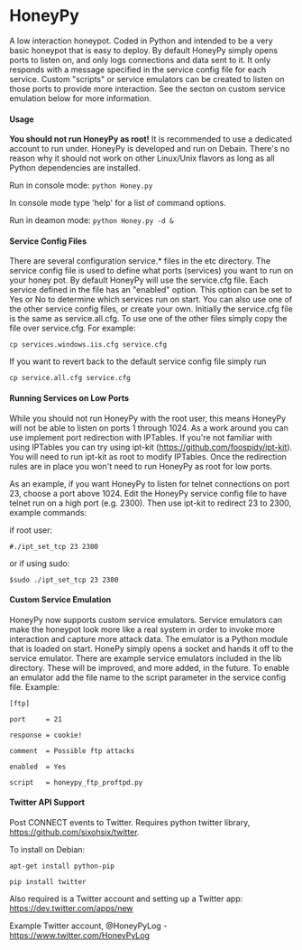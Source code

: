 HoneyPy
=======

A low interaction honeypot. Coded in Python and intended to be a very basic honeypot that is easy to deploy. By default HoneyPy simply opens ports to listen on, and only logs connections and data sent to it. It only responds with a message specified in the service config file for each service. Custom "scripts" or service emulators can be created to listen on those ports to provide more interaction. See the secton on custom service emulation below for more information.

#### Usage
**You should not run HoneyPy as root!** It is recommended to use a dedicated account to run under. HoneyPy is developed and run on Debain. There's no reason why it should not work on other Linux/Unix flavors as long as all Python dependencies are installed.

Run in console mode: `python Honey.py`

In console mode type 'help' for a list of command options.

Run in deamon mode: `python Honey.py -d &`

#### Service Config Files
There are several configuration service.* files in the etc directory. The service config file is used to define what ports (services) you want to run on your honey pot. By default HoneyPy will use the service.cfg file. Each service defined in the file has an "enabled" option. This option can be set to Yes or No to determine which services run on start. You can also use one of the other service config files, or create your own. Initially the service.cfg file is the same as service.all.cfg. To use one of the other files simply copy the file over service.cfg. For example:

`cp services.windows.iis.cfg service.cfg`

If you want to revert back to the default service config file simply run

`cp service.all.cfg service.cfg`

#### Running Services on Low Ports
While you should not run HoneyPy with the root user, this means HoneyPy will not be able to listen on ports 1 through 1024. As a work around you can use implement port redirection with IPTables. If you're not familiar with using IPTables you can try using ipt-kit (https://github.com/foospidy/ipt-kit). You will need to run ipt-kit as root to modify IPTables. Once the redirection rules are in place you won't need to run HoneyPy as root for low ports.

As an example, if you want HoneyPy to listen for telnet connections on port 23, choose a port above 1024. Edit the HoneyPy service config file to have telnet run on a high port (e.g. 2300). Then use ipt-kit to redirect 23 to 2300, example commands:

if root user:

`#./ipt_set_tcp 23 2300`

or if using sudo:

`$sudo ./ipt_set_tcp 23 2300`

#### Custom Service Emulation
HoneyPy now supports custom service emulators. Service emulators can make the honeypot look more like a real system in order to invoke more interaction and capture more attack data. The emulator is a Python module that is loaded on start. HonePy simply opens a socket and hands it off to the service emulator. There are example service emulators included in the lib directory. These will be improved, and more added, in the future. To enable an emulator add the file name to the script parameter in the service config file. Example:

`[ftp]`

`port     = 21`

`response = cookie!`

`comment  = Possible ftp attacks`

`enabled  = Yes`

`script   = honeypy_ftp_proftpd.py`


#### Twitter API Support
Post CONNECT events to Twitter. Requires python twitter library, https://github.com/sixohsix/twitter. 

To install on Debian:

`apt-get install python-pip`

`pip install twitter`

Also required is a Twitter account and setting up a Twitter app:
https://dev.twitter.com/apps/new

Example Twitter account, @HoneyPyLog - https://www.twitter.com/HoneyPyLog

